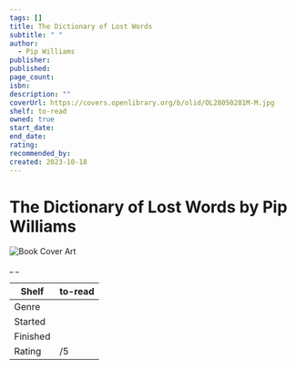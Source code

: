 ```yaml
---
tags: []
title: The Dictionary of Lost Words
subtitle: " "
author:
  - Pip Williams
publisher:
published:
page_count:
isbn:
description: ""
coverUrl: https://covers.openlibrary.org/b/olid/OL28050281M-M.jpg
shelf: to-read
owned: true
start_date:
end_date:
rating:
recommended_by:
created: 2023-10-18
---
```


# The Dictionary of Lost Words by Pip Williams

![Book Cover Art](https://covers.openlibrary.org/b/olid/OL28050281M-M.jpg)

_ _

| Shelf | to-read |
| --- | --- |
| Genre |  |
| Started |  |
| Finished |  |
| Rating | /5 |

